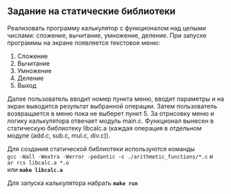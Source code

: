 ## Задание на статические библиотеки  
  
Реализовать программу калькулятор с функционалом над целыми числами:
сложение, вычитание, умножение, деление. При запуске программы на экране
появляется текстовое меню:

1) Сложение
2) Вычитание
3) Умножение
4) Деление
5) Выход  
  
Далее пользователь вводит номер пункта меню, вводит параметры и на экран
выводится результат выбранной операции. Затем пользователь возвращается в
меню пока не выберет пункт 5.
За отрисовку меню и логику калькулятора отвечает модуль main.c. Функционал
вынесен в статическую библиотеку libcalc.a (каждая операция в отдельном
модуле (add.c, sub.c, mul.c, div.c)). 

Для создания статической библиотеки используются команды   
`gcc -Wall -Wextra -Werror -pedantic -c ./arithmetic_functions/*.c` и  
`ar rcs libcalc.a *.o`  
или **`make libcalc.a`**

Для запуска калькулятора набрать **`make run`**
